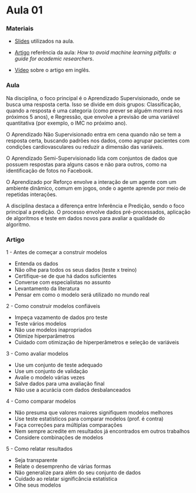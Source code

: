 # Aula 01

### **Materiais**

* [Slides](https://edisciplinas.usp.br/pluginfile.php/7926382/mod_resource/content/1/Aula%201.pdf) utilizados na aula.

* [Artigo](https://arxiv.org/abs/2108.02497) referência da aula: *How to avoid machine learning pitfalls: a guide for academic researchers*.

* [Vídeo](https://www.youtube.com/watch?v=xxgp1Ehbuh4&ab_channel=HalflingWizard) sobre o artigo em inglês.

### **Aula**

Na disciplina, o foco principal é o Aprendizado Supervisionado, onde se busca uma resposta certa. Isso se divide em dois grupos: Classificação, quando a resposta é uma categoria (como prever se alguém morrerá nos próximos 5 anos), e Regressão, que envolve a previsão de uma variável quantitativa (por exemplo, o IMC no próximo ano).

O Aprendizado Não Supervisionado entra em cena quando não se tem a resposta certa, buscando padrões nos dados, como agrupar pacientes com condições cardiovasculares ou reduzir a dimensão das variáveis.

O Aprendizado Semi-Supervisionado lida com conjuntos de dados que possuem respostas para alguns casos e não para outros, como na identificação de fotos no Facebook.

O Aprendizado por Reforço envolve a interação de um agente com um ambiente dinâmico, comum em jogos, onde o agente aprende por meio de repetidas interações.

A disciplina destaca a diferença entre Inferência e Predição, sendo o foco principal a predição. O processo envolve dados pré-processados, aplicação de algoritmos e teste em dados novos para avaliar a qualidade do algoritmo.

### **Artigo**

1 - Antes de começar a construir modelos

* Entenda os dados
* Não olhe para todos os seus dados (teste x treino)
* Certifique-se de que há dados suficientes
* Converse com especialistas no assunto
* Levantamento da literatura
* Pensar em como o modelo será utilizado no mundo real

2 - Como construir modelos confiáveis

* Impeça vazamento de dados pro teste
* Teste vários modelos
* Não use modelos inapropriados
* Otimize hiperparâmetros
* Cuidado com otimização de hiperperâmetros e seleção de variáveis

3 - Como avaliar modelos

* Use um conjunto de teste adequado
* Use um conjunto de validação
* Avalie o modelo várias vezes
* Salve dados para uma avaliação final
* Não use a acurácia com dados desbalanceados

4 - Como comparar modelos

* Não presuma que valores maiores signifiquem modelos melhores
* Use teste estatísticos para comparar modelos (prof. é contra)
* Faça correções para múltiplas comparações
* Nem sempre acredite em resultados já encontrados em outros trabalhos
* Considere combinações de modelos

5 - Como relatar resultados

* Seja transparente
* Relate o desemprenho de várias formas
* Não generalize para além do seu conjunto de dados
* Cuidado ao relatar significância estatística
* Olhe seus modelos


